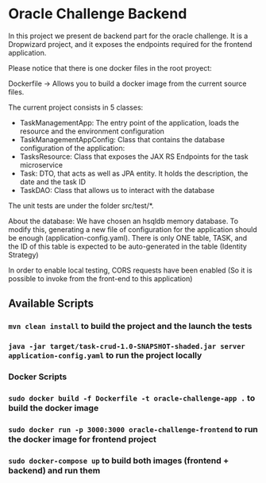 # Oracle Challenge Backend

In this project we present de backend part for the oracle challenge. It is a Dropwizard project, and it 
exposes the endpoints required for the frontend application.

Please notice that there is one docker files in the root proyect:

Dockerfile -> Allows you to build a docker image from the current source files.

The current project consists in 5 classes:

- TaskManagementApp: The entry point of the application, loads the resource and the environment configuration
- TaskManagementAppConfig: Class that contains the database configuration of the application:
- TasksResource: Class that exposes the JAX RS Endpoints for the task microservice
- Task: DTO, that acts as well as JPA entity. It holds the description, the date and the task ID
- TaskDAO: Class that allows us to interact with the database

The unit tests are under the folder src/test/*.

About the database: We have chosen an hsqldb memory database. To modify this, generating a new file of 
configuration for the application should be enough (application-config.yaml). There is only ONE table, TASK, and the ID of this table is
expected to be auto-generated in the table (Identity Strategy)

In order to enable local testing, CORS requests have been enabled (So it is possible to invoke from the front-end to this application)

## Available Scripts

### `mvn clean install` to build the project and the launch the tests

### `java -jar target/task-crud-1.0-SNAPSHOT-shaded.jar server application-config.yaml` to run the project locally

### Docker Scripts

### `sudo docker build -f Dockerfile -t oracle-challenge-app .` to build the docker image

### `sudo docker run -p 3000:3000 oracle-challenge-frontend` to run the docker image for frontend project

### `sudo docker-compose up` to build both images (frontend + backend) and run them
